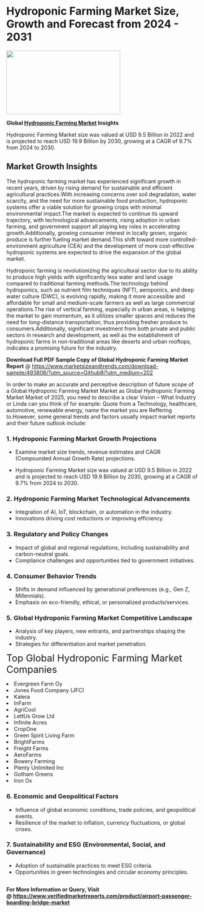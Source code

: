 <H1>Hydroponic Farming Market Size, Growth and Forecast from 2024 - 2031</H1><img class="aligncenter size-medium wp-image-584254" src="https://thirdeyenews.in/wp-content/uploads/2024/09/Global-Market-Research-300x168.jpeg" alt="" width="300" height="168" /><p><strong>Global&nbsp;<a href="https://www.marketsizeandtrends.com/download-sample/493806/?utm_source=Github8j?utm_medium=202">Hydroponic Farming Market</a> Insights</strong></p><p>Hydroponic Farming Market size was valued at USD 9.5 Billion in 2022 and is projected to reach USD 19.9 Billion by 2030, growing at a CAGR of 9.7% from 2024 to 2030.</p><p><h2>Market Growth Insights</h2> <p>The hydroponic farming market has experienced significant growth in recent years, driven by rising demand for sustainable and efficient agricultural practices.With increasing concerns over soil degradation, water scarcity, and the need for more sustainable food production, hydroponic systems offer a viable solution for growing crops with minimal environmental impact.The market is expected to continue its upward trajectory, with technological advancements, rising adoption in urban farming, and government support all playing key roles in accelerating growth.Additionally, growing consumer interest in locally grown, organic produce is further fueling market demand.This shift toward more controlled-environment agriculture (CEA) and the development of more cost-effective hydroponic systems are expected to drive the expansion of the global market.</p> <p>Hydroponic farming is revolutionizing the agricultural sector due to its ability to produce high yields with significantly less water and land usage compared to traditional farming methods.The technology behind hydroponics, such as nutrient film techniques (NFT), aeroponics, and deep water culture (DWC), is evolving rapidly, making it more accessible and affordable for small and medium-scale farmers as well as large commercial operations.The rise of vertical farming, especially in urban areas, is helping the market to gain momentum, as it utilizes smaller spaces and reduces the need for long-distance transportation, thus providing fresher produce to consumers.Additionally, significant investment from both private and public sectors in research and development, as well as the establishment of hydroponic farms in non-traditional areas like deserts and urban rooftops, indicates a promising future for the industry.</p> <p><span class=""><strong>Download Full PDF Sample Copy of Global Hydroponic Farming Market Report</strong> @ <a href="https://www.marketsizeandtrends.com/download-sample/493806/?utm_source=Github8j?utm_medium=202" target="_blank">https://www.marketsizeandtrends.com/download-sample/493806/?utm_source=Github8j?utm_medium=202</a></span></p><p>In order to make an accurate and perceptive description of future scope of a Global&nbsp;Hydroponic Farming Market Market as Global&nbsp;Hydroponic Farming Market Market of 2025, you need to describe a clear Vision &ndash; What Industry or Linda can you think of for example: Quote from a Technology, healthcare, automotive, renewable energy, name the market you are Reffering to.However, some general trends and factors usually impact market reports and their future outlook include:</p><h3>1.&nbsp;<strong>Hydroponic Farming Market Growth Projections</strong></h3><ul><li>Examine market size trends, revenue estimates and CAGR (Compounded Annual Growth Rate) projections.</li><li><p>Hydroponic Farming Market size was valued at USD 9.5 Billion in 2022 and is projected to reach USD 19.9 Billion by 2030, growing at a CAGR of 9.7% from 2024 to 2030.</p></li></ul><h3>2.&nbsp;<strong>Hydroponic Farming Market Technological Advancements</strong></h3><ul><li>Integration of AI, IoT, blockchain, or automation in the industry.</li><li>Innovations driving cost reductions or improving efficiency.</li></ul><h3>3.&nbsp;<strong>Regulatory and Policy Changes</strong></h3><ul><li>Impact of global and regional regulations, including sustainability and carbon-neutral goals.</li><li>Compliance challenges and opportunities tied to government initiatives.</li></ul><h3>4.&nbsp;<strong>Consumer Behavior Trends</strong></h3><ul><li>Shifts in demand influenced by generational preferences (e.g., Gen Z, Millennials).</li><li>Emphasis on eco-friendly, ethical, or personalized products/services.</li></ul><h3>5.&nbsp;<strong>Global Hydroponic Farming Market Competitive Landscape</strong></h3><ul><li>Analysis of key players, new entrants, and partnerships shaping the industry.</li><li>Strategies for differentiation and market penetration.</li></ul><p data-pm-slice="1 1 []"><span style="color: inherit; font-family: inherit; font-size: 25px;">Top Global Hydroponic Farming Market Companies</span></p><div class="" data-test-id=""><p><li>Evergreen Farm Oy</li><li> Jones Food Company (JFC)</li><li> Kalera</li><li> InFarm</li><li> AgriCool</li><li> LettUs Grow Ltd</li><li> Infinite Acres</li><li> CropOne</li><li> Green Spirit Living Farm</li><li> BrightFarms</li><li> Freight Farms</li><li> AeroFarms</li><li> Bowery Farming</li><li> Plenty Unlimited Inc</li><li> Gotham Greens</li><li> Iron Ox</li></p></div><h3>6.&nbsp;<strong>Economic and Geopolitical Factors</strong></h3><ul><li>Influence of global economic conditions, trade policies, and geopolitical events.</li><li>Resilience of the market to inflation, currency fluctuations, or global crises.</li></ul><h3>7.&nbsp;<strong>Sustainability and ESG (Environmental, Social, and Governance)</strong></h3><ul><li>Adoption of sustainable practices to meet ESG criteria.</li><li>Opportunities in green technologies and circular economy principles.</li></ul><h2><strong style="font-size: 14px;">For More Information or Query, Visit @&nbsp;</strong><a style="background-color: #ffffff; font-size: 14px;" href="https://www.marketsizeandtrends.com/report/hydroponic-farming-market/" target="_blank">https://www.verifiedmarketreports.com/product/airport-passenger-boarding-bridge-market</a></h2>